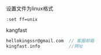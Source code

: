 设置文件为linux格式

```
:set ff=unix
```

kangfast

```c
hellokingssr@gmail.com  // 客服邮箱
kingfast.info           //网址
```

